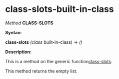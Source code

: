 class-slots-built-in-class
==========================

*Method* **CLASS-SLOTS**

**Syntax:**

**class-slots** *(class* built-in-class) => *()*

**Description:**

This is a method on the generic function[class-slots](class-slots.md).

This method returns the empty list.
